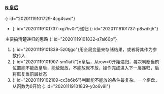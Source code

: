 #### [ N 皇后](https://leetcode-cn.com/problems/n-queens/)
{: id="20201119101729-4cg4swc"}

* {: id="20201119101737-xg7hv0r"}递归
{: id="20201119101737-p8wdkjh"}

主要搞清楚递归的思路
{: id="20201119101832-s7ai60p"}

1. {: id="20201119101839-5z0tjgo"}用全局变量来存储结果，或者将其作为参数传入
2. {: id="20201119101907-sm1iafk"}n皇后，从row=0开始递归，每次判断当前位置能不能放皇后，能放就放，不能放就不放，操作完成进入下一层递归，后将恢复当前层状态
3. {: id="20201119102109-cx3b6k6"}判断能不能放的条件最复杂。一个棋盘，从函数为0开始
{: id="20201119101839-y0o6v9l"}
